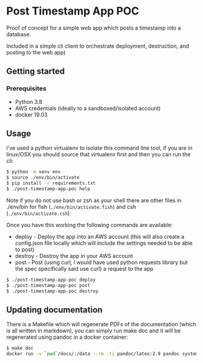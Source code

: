 # Post Timestamp App POC
Proof of concept for a simple web app which posts a timestamp into a database.

Included in a simple cli client to orchestrate deployment, destruction, and posting to the web app)

## Getting started

### Prerequisites

* Python 3.8
* AWS credentials (ideally to a sandboxed/isolated account)
* docker 19.03

## Usage

I've used a python virtualenv to isolate this command line tool, if you are in linux/OSX you should source that
virtualenv first and then you can run the cli:

```bash
$ python -m venv env
$ source ./env/bin/activate
$ pip install -r requirements.txt
$ ./post-timestamp-app-poc help
```

Note if you do not use bash or zsh as your shell there are other files in ./env/bin for fish (`./env/bin/activate.fish`)
and csh (`./env/bin/activate.csh`)

Once you have this working the following commands are available:

* deploy - Deploy the app into an AWS account (this will also create a config.json file locally which will include the
  settings needed to be able to post)
* destroy - Destroy the app in your AWS account
* post - Post (using curl, I would have used python requests library but the spec specifically said use curl) a request
  to the app

```bash
$ ./post-timestamp-app-poc deploy
$ ./post-timestamp-app-poc post
$ ./post-timestamp-app-poc destroy
```

## Updating documentation

There is a Makefile which will regenerate PDFs of the documentation (which is all written in markdown), you can simply
run make doc and it will be regenerated using pandoc in a docker container:

```bash
$ make doc
docker run -v `pwd`/docs/:/data --rm -ti pandoc/latex:2.9 pandoc system-design.md --table-of-contents -o system-design.pdf
```
